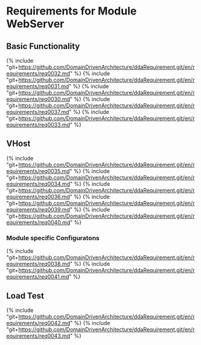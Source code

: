 # Requirements for Module WebServer
## Basic Functionality
{% include "git+https://github.com/DomainDrivenArchitecture/ddaRequirement.git/en/requirements/req0032.md" %}
{% include "git+https://github.com/DomainDrivenArchitecture/ddaRequirement.git/en/requirements/req0031.md" %}
{% include "git+https://github.com/DomainDrivenArchitecture/ddaRequirement.git/en/requirements/req0030.md" %}
{% include "git+https://github.com/DomainDrivenArchitecture/ddaRequirement.git/en/requirements/req0037.md" %}
{% include "git+https://github.com/DomainDrivenArchitecture/ddaRequirement.git/en/requirements/req0033.md" %}

## VHost
{% include "git+https://github.com/DomainDrivenArchitecture/ddaRequirement.git/en/requirements/req0035.md" %}
{% include "git+https://github.com/DomainDrivenArchitecture/ddaRequirement.git/en/requirements/req0034.md" %}
{% include "git+https://github.com/DomainDrivenArchitecture/ddaRequirement.git/en/requirements/req0036.md" %}
{% include "git+https://github.com/DomainDrivenArchitecture/ddaRequirement.git/en/requirements/req0039.md" %}
{% include "git+https://github.com/DomainDrivenArchitecture/ddaRequirement.git/en/requirements/req0040.md" %}

### Module specific Configuratons 
{% include "git+https://github.com/DomainDrivenArchitecture/ddaRequirement.git/en/requirements/req0038.md" %}
{% include "git+https://github.com/DomainDrivenArchitecture/ddaRequirement.git/en/requirements/req0041.md" %}

## Load Test
{% include "git+https://github.com/DomainDrivenArchitecture/ddaRequirement.git/en/requirements/req0042.md" %}
{% include "git+https://github.com/DomainDrivenArchitecture/ddaRequirement.git/en/requirements/req0043.md" %}
